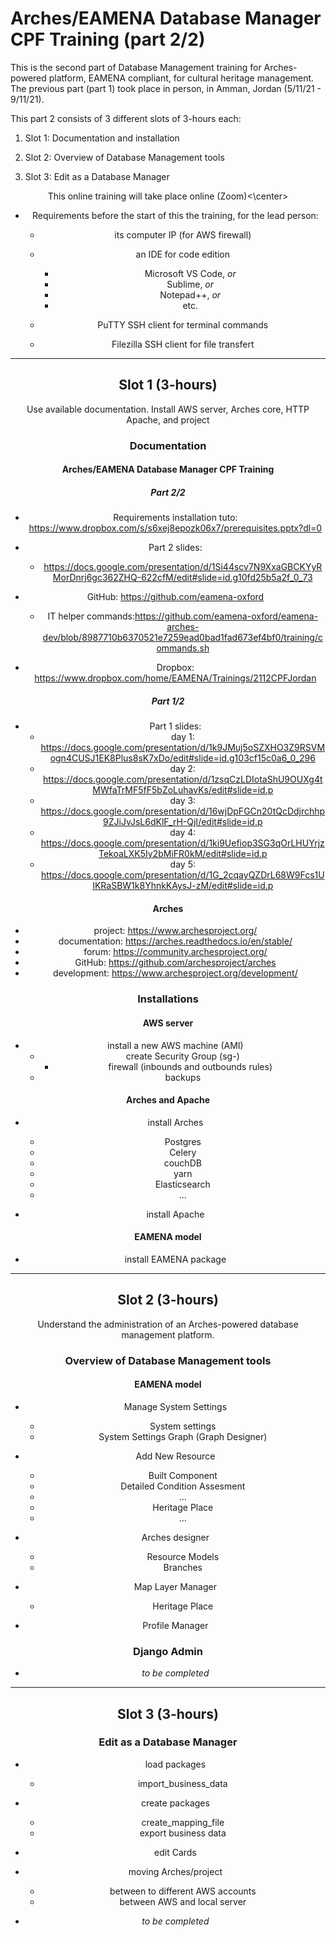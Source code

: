 # Arches/EAMENA Database Manager CPF Training (part 2/2)

This is the second part of Database Management training for Arches-powered platform, EAMENA compliant, for cultural heritage management. The previous part (part 1) took place in person, in Amman, Jordan (5/11/21 - 9/11/21). 

This part 2  consists of 3 different slots of 3-hours each:
  1. Slot 1: Documentation and installation

  2. Slot 2: Overview of Database Management tools

  3. Slot 3: Edit as a Database Manager
  
  
<center>This online training will take place online (Zoom)<\center>  
  
  

* Requirements before the start of this the training, for the lead person:

    + its computer IP (for AWS firewall)
    
    + an IDE for code edition
      - Microsoft VS Code, *or*
      - Sublime, *or*
      - Notepad++, *or*
      - etc.
      
    + PuTTY SSH client for terminal commands 
    
    + Filezilla SSH client for file transfert

---

## Slot 1 (3-hours)

Use available documentation. Install AWS server, Arches core, HTTP Apache, and project

### Documentation

#### Arches/EAMENA Database Manager CPF Training

##### Part 2/2

* Requirements installation tuto: https://www.dropbox.com/s/s6xej8epozk06x7/prerequisites.pptx?dl=0

* Part 2 slides:
  - https://docs.google.com/presentation/d/1Si44scv7N9XxaGBCKYyRMorDnrj6gc362ZHQ-622cfM/edit#slide=id.g10fd25b5a2f_0_73
 
* GitHub: https://github.com/eamena-oxford
  - IT helper commands:https://github.com/eamena-oxford/eamena-arches-dev/blob/8987710b6370521e7259ead0bad1fad673ef4bf0/training/commands.sh
  
* Dropbox: https://www.dropbox.com/home/EAMENA/Trainings/2112CPFJordan

##### Part 1/2

* Part 1 slides:
  - day 1: https://docs.google.com/presentation/d/1k9JMuj5oSZXHO3Z9RSVMogn4CUSJ1EK8Plus8sK7xDo/edit#slide=id.g103cf15c0a6_0_296
  - day 2: https://docs.google.com/presentation/d/1zsqCzLDIotaShU9OUXg4tMWfaTrMF5fF5bZoLuhavKs/edit#slide=id.p
  - day 3: https://docs.google.com/presentation/d/16wjDpFGCn20tQcDdjrchhp9ZJiJvJsL6dKlF_rH-QjI/edit#slide=id.p
  - day 4: https://docs.google.com/presentation/d/1ki9Uefiop3SG3qOrLHUYrjzTekoaLXK5Iy2bMiFR0kM/edit#slide=id.p
  - day 5: https://docs.google.com/presentation/d/1G_2cqayQZDrL68W9Fcs1UIKRaSBW1k8YhnkKAysJ-zM/edit#slide=id.p

#### Arches

* project: https://www.archesproject.org/
* documentation: https://arches.readthedocs.io/en/stable/
* forum: https://community.archesproject.org/
* GitHub: https://github.com/archesproject/arches
* development: https://www.archesproject.org/development/


### Installations

#### AWS server

* install a new AWS machine (AMI)
  - create Security Group (sg-)
    + firewall (inbounds and outbounds rules)
  - backups
  
#### Arches and Apache

* install Arches 
  - Postgres
  - Celery
  - couchDB
  - yarn
  - Elasticsearch
  - ...

* install Apache

#### EAMENA model

* install EAMENA package

---

## Slot 2 (3-hours)

Understand the administration of an Arches-powered database management platform.  

### Overview of Database Management tools

#### EAMENA model

* Manage System Settings
  - System settings
  - System Settings Graph (Graph Designer)

* Add New Resource
  - Built Component
  - Detailed Condition Assesment
  - ...
  - Heritage Place
  - ...
  
* Arches designer
  - Resource Models
  - Branches
  
* Map Layer Manager
  - Heritage Place
  
* Profile Manager

### Django Admin

* *to be completed*

---

## Slot 3 (3-hours)

### Edit as a Database Manager

* load packages
  - import_business_data
  
* create packages
  - create_mapping_file
  - export business data
  
* edit Cards

* moving Arches/project 
  - between to different AWS accounts
  - between AWS and local server



* *to be completed*
  

